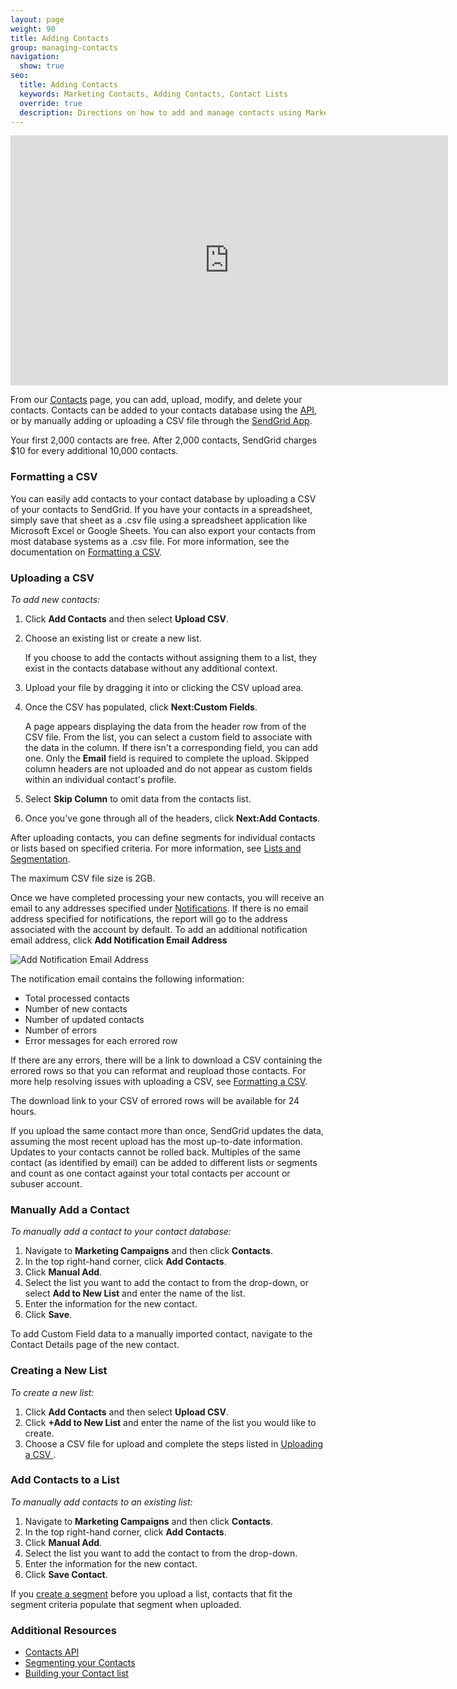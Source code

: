```yaml
---
layout: page
weight: 90
title: Adding Contacts
group: managing-contacts
navigation:
  show: true
seo:
  title: Adding Contacts
  keywords: Marketing Contacts, Adding Contacts, Contact Lists
  override: true
  description: Directions on how to add and manage contacts using Marketing Campaigns
---
```


<iframe src="https://player.vimeo.com/video/121404093" width="700" height="400" frameborder="0" webkitallowfullscreen mozallowfullscreen allowfullscreen></iframe>


From our [Contacts]({{site.marketing_campaigns_url}}/contacts) page, you can add, upload, modify, and delete your contacts. Contacts can be added to your contacts database using the [API](https://sendgrid.com/docs/API_Reference/api_v3.html), or by  manually adding or uploading a CSV file through the [SendGrid App](https://app.sendgrid.com/).

<call-out>

Your first 2,000 contacts are free. After 2,000 contacts, SendGrid charges $10 for every additional 10,000 contacts.

</call-out>

 ### 	Formatting a CSV
 	
You can easily add contacts to your contact database by uploading a CSV of your contacts to SendGrid. If you have your contacts in a spreadsheet, simply save that sheet as a .csv file using a spreadsheet application like Microsoft Excel or Google Sheets. You can also export your contacts from most database systems as a .csv file. For more information, see the documentation on [Formatting a CSV](https://sendgrid.com/docs/help-support/managing-contacts/formating-a-CSV.html).

 ### 	Uploading a CSV
 	
*To add new contacts:*

1. Click **Add Contacts** and then select **Upload CSV**.
2. Choose an existing list or create a new list.

    If you choose to add the contacts without assigning them to a list, they exist in the contacts database without any additional context.

3. Upload your file by dragging it into or clicking the CSV upload area.
4. Once the CSV has populated, click **Next:Custom Fields**.

   A page appears displaying the data from the header row from of the CSV file. From the list, you can select a custom field to associate with the data in the column. If there isn't a corresponding field, you can add one. Only the **Email** field is required to complete the upload. Skipped column headers are not uploaded and do not appear as custom fields within an individual contact's profile.

5. Select **Skip Column** to omit data from the contacts list.
6. Once you've gone through all of the headers, click **Next:Add Contacts**.

<call-out>

After uploading contacts, you can define segments for individual contacts or lists based on specified criteria. For more information, see [Lists and Segmentation](https://sendgrid.com/docs/help-support/managing-contacts/segmenting-your-contacts.html).

</call-out>

<call-out type="warning">

   The maximum CSV file size is 2GB.

</call-out>

Once we have completed processing your new contacts, you will receive an email to any addresses specified under [Notifications](https://sendgrid.com/marketing_campaigns/ui/notifications). If there is no email address specified for notifications, the report will go to the address associated with the account by default. To add an additional notification email address, click **Add Notification Email Address**

![]({{root_url}}/img/add_notification_email_contacts.png "Add Notification Email Address")

The notification email contains the following information:

* Total processed contacts
* Number of new contacts
* Number of updated contacts
* Number of errors
* Error messages for each errored row

If there are any errors, there will be a link to download a CSV containing the errored rows so that you can reformat and reupload those contacts. For more help resolving issues with uploading a CSV, see [Formatting a CSV](https://sendgrid.com/docs/help-support/managing-contacts/formatting-a-csv.html).

<call-out>

The download link to your CSV of errored rows will be available for 24 hours.

</call-out>

<call-out>

If you upload the same contact more than once, SendGrid updates the data, assuming the most recent upload has the most up-to-date information. Updates to your contacts cannot be rolled back. Multiples of the same contact (as identified by email) can be added to different lists or segments and count as one contact against your total contacts per account or subuser account.

</call-out>

 ### 	Manually Add a Contact
 	
*To manually add a contact to your contact database:*

1. Navigate to **Marketing Campaigns** and then click **Contacts**.
1. In the top right-hand corner, click **Add Contacts**.
1. Click **Manual Add**.
1. Select the list you want to add the contact to from the drop-down, or select **Add to New List** and enter the name of the list.
1. Enter the information for the new contact.
1. Click **Save**.

<call-out>

To add Custom Field data to a manually imported contact, navigate to the Contact Details page of the new contact.

</call-out>

 ### 	Creating a New List
 	
*To create a new list:*

1. Click **Add Contacts** and then select **Upload CSV**.
1. Click **+Add to New List** and enter the name of the list you would like to create.
1. Choose a CSV file for upload and complete the steps listed in [Uploading a CSV ](#-Uploading-a-CSV).

 ### 	Add Contacts to a List
 	
*To manually add contacts to an existing list:*

1. Navigate to **Marketing Campaigns** and then click **Contacts**.
1. In the top right-hand corner, click **Add Contacts**.
1. Click **Manual Add**.
1. Select the list you want to add the contact to from the drop-down.
1. Enter the information for the new contact.
1. Click **Save Contact**.

<call-out>

If you [create a segment]({{root_url}}/help-support/managing-contacts/segmenting-your-contacts.html#-Creating-a-Segment) before you upload a list, contacts that fit the segment criteria populate that segment when uploaded.

</call-out>

 ### 	Additional Resources
  	
- [Contacts API](https://sendgrid.com/docs/API_Reference/Web_API_v3/Marketing_Campaigns/contactdb.html)
- [Segmenting your Contacts](https://sendgrid.com/docs/help-support/managing-contacts/segmenting-your-contacts.html)
- [Building your Contact list](https://sendgrid.com/docs/help-support/managing-contacts/building-your-contact-list.html)
